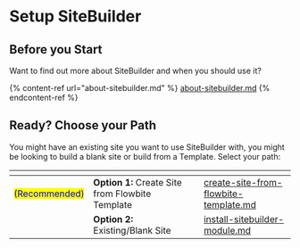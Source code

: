 # Setup SiteBuilder

## Before you Start

Want to find out more about SiteBuilder and when you should use it?

{% content-ref url="about-sitebuilder.md" %}
[about-sitebuilder.md](about-sitebuilder.md)
{% endcontent-ref %}

## Ready? Choose your Path <a href="#creating-a-template" id="creating-a-template"></a>

You might have an existing site you want to use SiteBuilder with, you might be looking to build a blank site or build from a Template. Select your path:

<table data-card-size="large" data-column-title-hidden data-view="cards"><thead><tr><th></th><th></th><th data-hidden></th><th data-hidden data-card-target data-type="content-ref"></th></tr></thead><tbody><tr><td><mark style="color:blue;">(Recommended)</mark></td><td><strong>Option 1:</strong> Create Site from Flowbite Template</td><td></td><td><a href="create-site-from-flowbite-template.md">create-site-from-flowbite-template.md</a></td></tr><tr><td>          </td><td><strong>Option 2:</strong> Existing/Blank Site</td><td></td><td><a href="install-sitebuilder-module.md">install-sitebuilder-module.md</a></td></tr></tbody></table>
